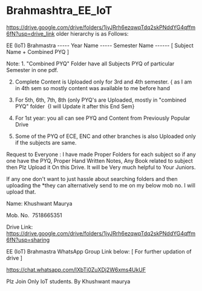 # Brahmashtra_EE_IoT
https://drive.google.com/drive/folders/1jyJRrh6ezqwpTdq2skPNddYG4qffm6fN?usp=drive_link
older hierarchy is as Follows:

EE (IoT) Brahmastra ----- Year Name ----- Semester Name ------ [ Subject Name + Combined PYQ ]

Note: 1. "Combined PYQ" Folder have all Subjects PYQ of particular Semester in one pdf.

2. Complete Content is Uploaded only for 3rd and 4th semester. { as I am in 4th sem so mostly content was available to me before hand

3. For 5th, 6th, 7th, 8th (only PYQ's are Uploaded, mostly in "combined PYQ" folder  {I will Update it after this End Sem}

4. For 1st year: you all can see PYQ and Content from Previously Popular Drive 

5. Some of the PYQ of ECE, ENC and other branches is also Uploaded only if the subjects are same.

Request to Everyone : I have made Proper Folders for each subject so if any one have the PYQ, Proper Hand Written Notes, Any Book related to subject then Plz Upload it On this Drive. It will be Very much helpful to Your Juniors.

If any one don't want to just hassle about searching folders and then uploading the *they can alternatively send to me on my below mob no. I will upload that. 

Name: Khushwant Maurya

Mob. No.  7518665351

Drive Link: https://drive.google.com/drive/folders/1jyJRrh6ezqwpTdq2skPNddYG4qffm6fN?usp=sharing

EE (IoT) Brahmastra WhatsApp Group Link below: [ For further updation of drive ]

https://chat.whatsapp.com/IXbTi0ZuXDj2W6xms4UkUF

Plz Join Only IoT students.
By Khushwant maurya
